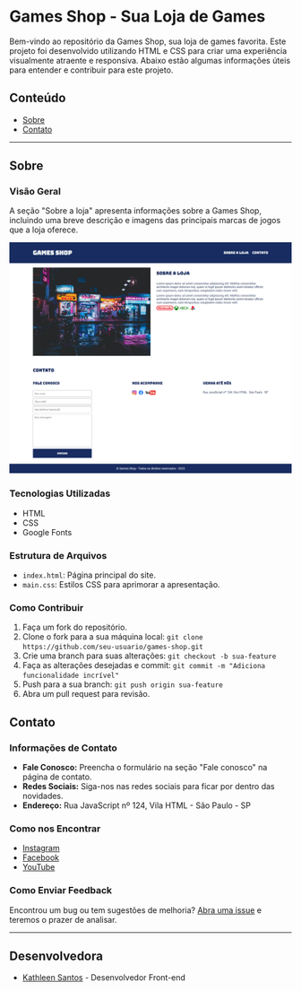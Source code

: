 # Games Shop - Sua Loja de Games

Bem-vindo ao repositório da Games Shop, sua loja de games favorita. Este projeto foi desenvolvido utilizando HTML e CSS para criar uma experiência visualmente atraente e responsiva. Abaixo estão algumas informações úteis para entender e contribuir para este projeto.

## Conteúdo

- [Sobre](#sobre)
- [Contato](#contato)

---

## Sobre

### Visão Geral

A seção "Sobre a loja" apresenta informações sobre a Games Shop, incluindo uma breve descrição e imagens das principais marcas de jogos que a loja oferece.

![Games Shop](./images/site.png)

### Tecnologias Utilizadas

- HTML
- CSS
- Google Fonts

### Estrutura de Arquivos

- `index.html`: Página principal do site.
- `main.css`: Estilos CSS para aprimorar a apresentação.

### Como Contribuir

1. Faça um fork do repositório.
2. Clone o fork para a sua máquina local: `git clone https://github.com/seu-usuario/games-shop.git`
3. Crie uma branch para suas alterações: `git checkout -b sua-feature`
4. Faça as alterações desejadas e commit: `git commit -m "Adiciona funcionalidade incrível"`
5. Push para a sua branch: `git push origin sua-feature`
6. Abra um pull request para revisão.

## Contato

### Informações de Contato

- **Fale Conosco:** Preencha o formulário na seção "Fale conosco" na página de contato.
- **Redes Sociais:** Siga-nos nas redes sociais para ficar por dentro das novidades.
- **Endereço:** Rua JavaScript nº 124, Vila HTML - São Paulo - SP

### Como nos Encontrar

- [Instagram](#)
- [Facebook](#)
- [YouTube](#)

### Como Enviar Feedback

Encontrou um bug ou tem sugestões de melhoria? [Abra uma issue](#) e teremos o prazer de analisar.

---

## Desenvolvedora

- [Kathleen Santos](#) - Desenvolvedor Front-end



